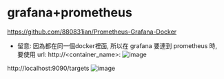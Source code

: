# grafana+prometheus
https://github.com/880831ian/Prometheus-Grafana-Docker
* 留意: 因為都在同一個docker裡面, 所以在 grafana 要連到 prometheus 時, 要使用 url: http://<container_name>:<port>
![image](https://github.com/weilingpan/milvus/assets/42767268/c8aba729-d1f8-4188-9641-1235511654cc)

http://localhost:9090/targets
![image](https://github.com/weilingpan/milvus/assets/42767268/199f1821-8e3e-4c43-bdde-6ac3ac2cdca6)
